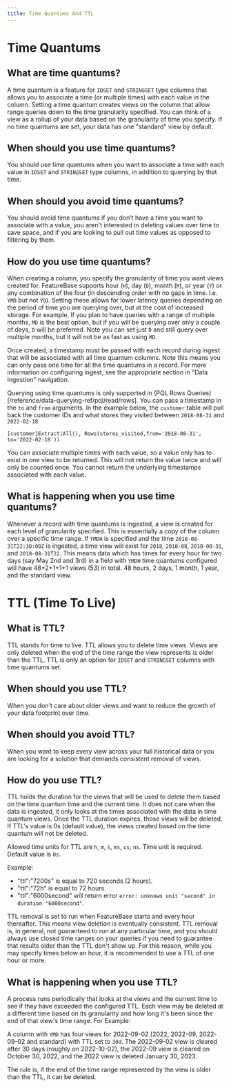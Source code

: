 ```yaml
---
title: Time Quantums And TTL
---
```


# Time Quantums
## What are time quantums?

A time quantum is a feature for `IDSET` and `STRINGSET` type columns that allows you to associate a time (or multiple times) with each value in the column. Setting a time quantum creates views on the column that allow range queries down to the time granularity specified. You can think of a view as a rollup of your data based on the granularity of time you specify. If no time quantums are set, your data has one "standard" view by default.

## When should you use time quantums?

You should use time quantums when you want to associate a time with each value in `IDSET` and `STRINGSET` type columns, in addition to querying by that time.

## When should you avoid time quantums? 

You should avoid time quantums if you don’t have a time you want to associate with a value, you aren't interested in deleting values over time to save space, and if you are looking to pull out time values as opposed to filtering by them.

## How do you use time quantums?

When creating a column, you specify the granularity of time you want views created for. FeatureBase supports hour (`H`), day (`D`), month (`M`), or year (`Y`) or any combination of the four (in descending order with no gaps in time. i.e. `YMD` but not `YD`). Setting these allows for lower latency queries depending on the period of time you are querying over, but at the cost of increased storage. For example, If you plan to have queries with a range of multiple months, `MD` is the best option, but if you will be querying over only a couple of days, `D` will be preferred. Note you can set just `D` and still query over multiple months, but it will not be as fast as using `MD`.

Once created, a timestamp must be passed with each record during ingest that will be associated with all time quantum columns. Note this means you can only pass one time for all the time quantums in a record. For more information on configuring ingest, see the appropriate section in "Data Ingestion" navigation.

Querying using time quantums is only supported in (PQL Rows Queries)[/reference/data-querying-ref/pql/read/rows]. You can pass a timestamp in the `to` and `from` arguments. In the example below, the `customer` table will pull back the customer IDs and what stores they visited between `2018-08-31` and `2022-02-18`

```
[customer]Extract(All(), Rows(stores_visited,from='2018-08-31', to='2022-02-18'))
```

You can associate multiple times with each value, so a value only has to exist in one view to be returned. This will not return the value twice and will only be counted once. You cannot return the underlying timestamps associated with each value.

## What is happening when you use time quantums? 

Whenever a record with time quantums is ingested, a view is created for each level of granularity specified. This is essentially a copy of the column over a specific time range. If `YMDH` is specified and the time `2018-08-31T22:30:00Z` is ingested, a time view will exist for `2018`, `2018-08`, `2018-08-31`, and `2018-08-31T22`. This means data which has times for every hour for two days (say May 2nd and 3rd) in a field with `YMDH` time quantums configured will have 48+2+1+1+1 views (53) in total. 48 hours, 2 days, 1 month, 1 year, and the standard view. 

# TTL (Time To Live)
## What is TTL?
TTL stands for time to live. TTL allows you to delete time views. Views are only deleted when the end of the time range the view represents is older than the TTL. TTL is only an option for `IDSET` and `STRINGSET` columns with time quantums set.

## When should you use TTL?

When you don't care about older views and want to reduce the growth of your data footprint over time.

## When should you avoid TTL?

When you want to keep every view across your full historical data or you are looking for a solution that demands consistent removal of views.

## How do you use TTL?

TTL holds the duration for the views that will be used to delete them based on the time quantum time and the current time. It does not care when the data is ingested, it only looks at the times associated with the data in time quantum views. Once the TTL duration expires, those views will be deleted. If TTL's value is 0s (default value), the views created based on the time quantum will not be deleted.

Allowed time units for TTL are `h`, `m`, `s`, `ms`, `us`, `ns`. Time unit is required. Default value is `0s`.

Example:
- "ttl":"7200s" is equal to 720 seconds (2 hours).
- "ttl":"72h" is equal to 72 hours.
- "ttl":"6000second" will return error `error: unknown unit "second" in duration "6000second"`.

TTL removal is set to run when FeatureBase starts and every hour thereafter. This means view deletion is eventually consistent. TTL removal is, in general, not guaranteed to run at any particular time, and you should always use closed time ranges on your queries if you need to guarantee that results older than the TTL don't show up. For this reason, while you may specify times below an hour, it is recommended to use a TTL of one hour or more.

## What is happening when you use TTL?

A process runs periodically that looks at the views and the current time to see if they have exceeded the configured TTL. Each view may be deleted at a different time based on its granularity and how long it's been since the end of that view's time range. For Example:

A column with `YMD` has four views for 2022-09-02 (2022, 2022-09, 2022-09-02 and standard) with TTL set to `30d`. The 2022-09-02 view is cleared after 30 days (roughly on 2022-10-02), the 2022-09 view is cleared on October 30, 2022, and the 2022 view is deleted January 30, 2023.

The rule is, if the end of the time range represented by the view is older than the TTL, it can be deleted.